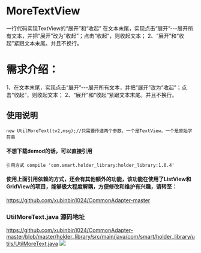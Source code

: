 # MoreTextView
一行代码实现TextView的“展开”和“收起”
在文本末尾，实现点击“展开”---展开所有文本，并把“展开”改为“收起”；点击“收起”，则收起文本； 2、“展开”和“收起”紧跟文本末尾。并且不换行。
# 需求介绍：
1、在文本末尾，实现点击“展开”---展开所有文本，并把“展开”改为“收起”；点击“收起”，则收起文本；
2、“展开”和“收起”紧跟文本末尾。并且不换行。

## 使用说明
    new UtilMoreText(tv2,msg);//只需要传递两个参数，一个是TextView，一个是原始字符串
#### 不想下载demod的话，可以直接引用
    引用方式 compile 'com.smart.holder_library:holder_library:1.0.4'
#### 使用上面引用依赖的方式，还会有其他额外的功能，该功能在使用了ListView和GridView的项目，能够极大程度解耦，方便修改和维护有兴趣，请转至：
   https://github.com/xubinbin1024/CommonAdapter-master

### UtilMoreText.java 源码地址
https://github.com/xubinbin1024/CommonAdapter-master/blob/master/holder_library/src/main/java/com/smart/holder_library/utils/UtilMoreText.java
![](https://github.com/xubinbin1024/MoreTextView/blob/master/gif/3.gif)
